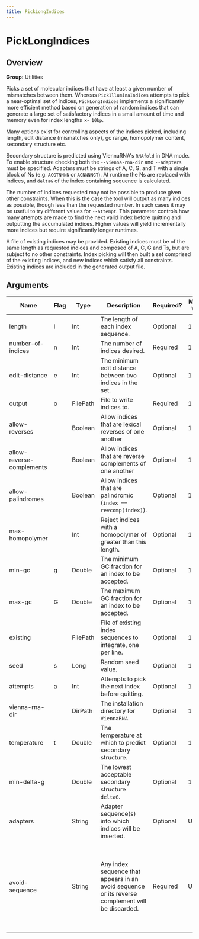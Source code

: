 ```yaml
---
title: PickLongIndices
---
```


# PickLongIndices

## Overview
**Group:** Utilities

Picks a set of molecular indices that have at least a given number of mismatches between
them. Whereas `PickIlluminaIndices` attempts to pick a near-optimal set of indices,
`PickLongIndices` implements a significantly more efficient method based on generation of
random indices that can generate a large set of satisfactory indices in a small amount of
time and memory even for index lengths `>> 10bp`.

Many options exist for controlling aspects of the indices picked, including length, edit
distance (mismatches only), gc range, homopolymer content, secondary structure etc.

Secondary structure is predicted using ViennaRNA's `RNAfold` in DNA mode. To enable structure
checking both the `--vienna-rna-dir` and `--adapters` must be specified.  Adapters must be
strings of A, C, G, and T with a single block of Ns (e.g. `ACGTNNNN` or `ACNNNNGT`).  At runtime
the Ns are replaced with indices, and `deltaG` of the index-containing sequence is calculated.

The number of indices requested may not be possible to produce given other constraints.
When this is the case the tool will output as many indices as possible, though less than
the requested number.  In such cases it may be useful to try different values for `--attempt`.
This parameter controls how many attempts are made to find the next valid index before
quitting and outputting the accumulated indices.  Higher values will yield incrementally more
indices but require significantly longer runtimes.

A file of existing indices may be provided. Existing indices must be of the same length as
requested indices and composed of A, C, G and Ts, but are subject to no other constraints.
Index picking will then built a set comprised of the existing indices, and new indices which
satisfy all constraints.  Existing indices are included in the generated output file.

## Arguments

|Name|Flag|Type|Description|Required?|Max # of Values|Default Value(s)|
|----|----|----|-----------|---------|---------------|----------------|
|length|l|Int|The length of each index sequence.|Optional|1|8|
|number-of-indices|n|Int|The number of indices desired.|Required|1||
|edit-distance|e|Int|The minimum edit distance between two indices in the set.|Optional|1|3|
|output|o|FilePath|File to write indices to.|Required|1||
|allow-reverses||Boolean|Allow indices that are lexical reverses of one another|Optional|1|false|
|allow-reverse-complements||Boolean|Allow indices that are reverse complements of one another|Optional|1|false|
|allow-palindromes||Boolean|Allow indices that are palindromic (`index == revcomp(index)`).|Optional|1|false|
|max-homopolymer||Int|Reject indices with a homopolymer of greater than this length.|Optional|1|2|
|min-gc|g|Double|The minimum GC fraction for an index to be accepted.|Optional|1|0.2|
|max-gc|G|Double|The maximum GC fraction for an index to be accepted.|Optional|1|0.8|
|existing||FilePath|File of existing index sequences to integrate, one per line.|Optional|1||
|seed|s|Long|Random seed value.|Optional|1|1|
|attempts|a|Int|Attempts to pick the next index before quitting.|Optional|1|100000|
|vienna-rna-dir||DirPath|The installation directory for `ViennaRNA`.|Optional|1||
|temperature|t|Double|The temperature at which to predict secondary structure.|Optional|1|25.0|
|min-delta-g||Double|The lowest acceptable secondary structure `deltaG`.|Optional|1|-10.0|
|adapters||String|Adapter sequence(s) into which indices will be inserted.|Optional|Unlimited||
|avoid-sequence||String|Any index sequence that appears in an avoid sequence or its reverse complement will be discarded.|Required|Unlimited|AATGATACGGCGACCACCGAGATCTACACTCTTTCCCTACACGACGCTCTTCCGATCT, AGATCGGAAGAGCGGTTCAGCAGGAATGCCGAGACCGATCTCGTATGCCGTCTTCTGCTTG, AATGATACGGCGACCACCGAGATCTACACTCTTTCCCTACACGACGCTCTTCCGATCT, AGATCGGAAGAGCACACGTCTGAACTCCAGTCACNNNNNNNNATCTCGTATGCCGTCTTCTGCTTG, AATGATACGGCGACCACCGAGATCTACACTCTTTCCCTACACGACGCTCTTCCGATCT, AGATCGGAAGAGCTCGTATGCCGTCTTCTGCTTG, AATGATACGGCGACCACCGAGATCTACACGCCTCCCTCGCGCCATCAGAGATGTGTATAAGAGACAG, CTGTCTCTTATACACATCTCTGAGCGGGCTGGCAAGGCAGACCGNNNNNNNNATCTCGTATGCCGTCTTCTGCTTG, AATGATACGGCGACCACCGAGATCTACACNNNNNNNNTCGTCGGCAGCGTCAGATGTGTATAAGAGACAG, CTGTCTCTTATACACATCTCCGAGCCCACGAGACNNNNNNNNATCTCGTATGCCGTCTTCTGCTTG, AATGATACGGCGACCACCGAGATCTACACNNNNNNNNACACTCTTTCCCTACACGACGCTCTTCCGATCT, AGATCGGAAGAGCACACGTCTGAACTCCAGTCACNNNNNNNNATCTCGTATGCCGTCTTCTGCTTG|

